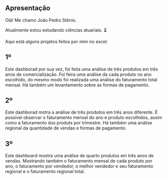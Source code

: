## Apresentação

Olá! Me chamo João Pedro Stênio. 


Atualmente estou estudando ciências atuariais. :hourglass_flowing_sand:	

Aqui está alguns projetos feitos por mim no excel:

## 1º

Este dashborad por sua vez, foi feita uma análise de três produtos em três anos de comercialização. Foi feira uma análise da cada produto no ano escolhido, do mesmo modo foi realizada uma análise do faturamento total mensal. Há também um levantamento sobre as formas de pagamento.




## 2º

Este dashborad motra a análise de três produtos em três anos diferente. É possível observar o faturamento mensal do ano e produto escolhidos, assim como a faturamento dos produts por trimestre. Há também uma análise regional da quantidade de vendas e formas de pagamento.



## 3º


Este dashboard mostra uma análise de quarto produtos em três anos de vendas. Mostrando também o faturamento mensal
de cada produto por ano, o faturamento por vendedor, o melhor vendedor e seu faturamento regional e o faturamento regional
total.


